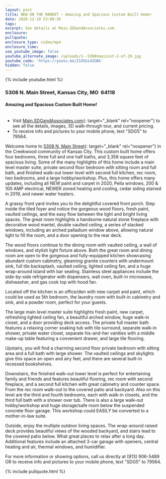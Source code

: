 ```yaml
---
layout: post
title: NEW ON THE MARKET ~ Amazing and Spacious Custom Built Home!
date: 2020-12-10 23:09:26
tags:
excerpt: See details at Main.SDGandAssociates.com
enclosure:
pullquote:
enclosure_type: video/mp4
enclosure_time:
use_youtube_image: false
youtube_alternate_image: /uploads/1--5308nmaiinst-2-of-29.jpg
youtube_code: 'https://youtu.be/Z1XSGi4ZGBk'
hidden: false
---
```


{% include youtube.html %}

### 5308 N. Main Street, Kansas City, MO&nbsp; 64118

#### Amazing and Spacious Custom Built Home\!<br>&nbsp;

* Visit [Main.SDGandAssociates.com](http://main.ihousenet.com/){: target="_blank" rel="noopener"} to see all the details, images, 3D walk-through tour, and current pricing.
* To receive info and pictures to your mobile phone, text "SDG5" to 79564.

Welcome home to [5308 N. Main Street](http://main.ihousenet.com/){: target="_blank" rel="noopener"} in the Creekwood community of Kansas City. This custom built home offers four bedrooms, three full and one half baths, and 3,358 square feet of spacious living. Some of the many highlights of this home include a main level master suite, private second floor bedroom with sitting room and full bath, and finished walk-out lower level with second full kitchen, rec room, two bedrooms, and a large hobby/workshop. Plus, this home offers many updates, including all NEW paint and carpet in 2020, Pella windows, 200 & 100 AMP electrical, NEWER zoned heating and cooling, cedar siding stained in 2019, and newer water heaters.

A grassy front yard invites you to the delightful covered front porch. Step inside the tiled foyer and notice the gorgeous wood floors, fresh paint, vaulted ceilings, and the easy flow between the light and bright living spaces. The great room highlights a handsome natural stone fireplace with decorative wood mantel, double vaulted ceiling, a series of stacked windows, including an arched palladium window above, allowing natural light to fill the room, and a door opening to the rear deck.

The wood floors continue to the dining room with vaulted ceiling, a wall of windows, and stylish light fixture above. Both the great room and dining room are open to the gorgeous and fully-equipped kitchen showcasing abundant custom cabinetry, gleaming granite counters with undermount sink, full tile backsplash, vaulted ceiling, lighted ceiling fan, and a huge wrap-around island with bar seating. Stainless steel appliances include the side-by-side refrigerator with dispensers, wall oven, built-in microwave, dishwasher, and gas cook top with hood fan.

Located off the kitchen is an office/den with new carpet and paint, which could be used as 5th bedroom, the laundry room with built-in cabinetry and sink, and a powder room, perfect for your guests.

The large main level master suite highlights fresh paint, new carpet, refreshing lighted ceiling fan, a beautiful arched window, huge walk-in closet, and a door providing deck access. The private full master bath features a relaxing corner soaking tub with tile surround, separate walk-in shower, private water closet, separate his-and-her vanities with a middle make-up table featuring a convenient drawer, and large tile flooring.

Upstairs, you will find a charming second floor private bedroom with sitting area and a full bath with large shower. The vaulted ceilings and skylights give this space an open and airy feel, and there are several built-in recessed bookshelves.

Downstairs, the finished walk-out lower level is perfect for entertaining family and friends and features beautiful flooring, rec room with second fireplace, and a second full kitchen with great cabinetry and counter space. From the rec room walk-out to the covered patio and backyard. Also on this level are the third and fourth bedrooms, each with walk-in closets, and the third full bath with a shower over tub. There is also a large walk-out hobby/workshop and huge storage/safe room below the suspended concrete floor garage. This workshop could EASILY be converted to a mother-in-law suite.

Outside, enjoy the multiple outdoor living spaces. The wrap-around raised deck provides beautiful views of the wooded backyard, and stairs lead to the covered patio below. What great places to relax after a long day. Additional features include an attached 3-car garage with openers, central heating and air, thermal windows, and humidifier.

For more information or showing options, call us directly at (913) 906-5489 OR to receive info and pictures to your mobile phone, text "SDG5" to 79564.

{% include pullquote.html %}
